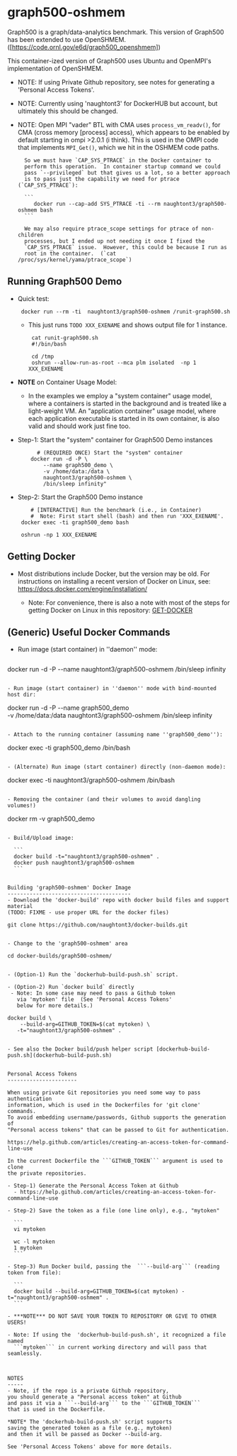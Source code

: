 graph500-oshmem
=========

Graph500 is a graph/data-analytics benchmark.
This version of Graph500 has been extended to use OpenSHMEM.
([https://code.ornl.gov/e6d/graph500_openshmem])

This container-ized version of Graph500 uses Ubuntu and OpenMPI's
implementation of OpenSHMEM.

 - NOTE: If using Private Github repository, see notes for
         generating a 'Personal Access Tokens'.

 - NOTE: Currently using 'naughtont3' for DockerHUB but account,
         but ultimately this should be changed.

 - NOTE: Open MPI "vader" BTL with CMA uses `process_vm_readv()`,
         for CMA (cross memory [process] access), which appears to be
         enabled by default starting in ompi >2.0.1 (i think).
         This is used in the OMPI code that implements `MPI_Get()`, which
         we hit in the OSHMEM code paths.

         So we must have `CAP_SYS_PTRACE` in the Docker container to 
         perform this operation.  In container startup command we could 
         pass `--privileged` but that gives us a lot, so a better approach 
         is to pass just the capability we need for ptrace (`CAP_SYS_PTRACE`):

         ```
            docker run --cap-add SYS_PTRACE -ti --rm naughtont3/graph500-oshmem bash
         ```

         We may also require ptrace_scope settings for ptrace of non-children 
         processes, but I ended up not needing it once I fixed the 
         `CAP_SYS_PTRACE` issue.  However, this could be because I run as 
         root in the container.  (`cat /proc/sys/kernel/yama/ptrace_scope`)


Running Graph500 Demo
---------------------
- Quick test: 

    ```
     docker run --rm -ti  naughtont3/graph500-oshmem /runit-graph500.sh
    ```

  - This just runs `TODO XXX_EXENAME` and shows output file for 1 instance.
     ```
      cat runit-graph500.sh 
      #!/bin/bash

      cd /tmp
      oshrun --allow-run-as-root --mca plm isolated  -np 1 XXX_EXENAME
     ```

- **NOTE** on Container Usage Model: 

  - In the examples we employ a "system container" usage model, where a
    containers is started in the background and is treated like a
    light-weight VM.  An "application container" usage model, where each
    application executable is started in its own container, is also valid
    and should work just fine too.


- Step-1: Start the "system" container for Graph500 Demo instances

    ```
          # (REQUIRED ONCE) Start the "system" container
        docker run -d -P \
            --name graph500_demo \
            -v /home/data:/data \ 
            naughtont3/graph500-oshmem \
            /bin/sleep infinity"
    ```

- Step-2: Start the Graph500 Demo instance

    ```
        # [INTERACTIVE] Run the benchmark (i.e., in Container) 
        #  Note: First start shell (bash) and then run 'XXX_EXENAME'.
     docker exec -ti graph500_demo bash

     oshrun -np 1 XXX_EXENAME
    ```


Getting Docker
--------------
- Most distributions include Docker, but the version may be old.  For
  instructions on installing a recent version of Docker on Linux, 
  see: https://docs.docker.com/engine/installation/

  - Note: For convenience, there is also a note with most of the steps for
    getting Docker on Linux in this repository: [GET-DOCKER](GET-DOCKER)
   


(Generic) Useful Docker Commands
--------------------------------
- Run image (start container) in ''daemon'' mode:

  ```
 docker run -d -P --name <NAME> naughtont3/graph500-oshmem /bin/sleep infinity
  ```

- Run image (start container) in ''daemon'' mode with bind-mounted host dir:

  ```
  docker run -d -P --name graph500_demo \
           -v /home/data:/data  naughtont3/graph500-oshmem /bin/sleep infinity
  ```

- Attach to the running container (assuming name ''graph500_demo''):

  ```
  docker exec -ti graph500_demo  /bin/bash
  ```

- (Alternate) Run image (start container) directly (non-daemon mode):

  ```
  docker exec -ti naughtont3/graph500-oshmem /bin/bash
  ```

- Removing the container (and their volumes to avoid dangling volumes!)

  ```
  docker rm -v graph500_demo
  ```

- Build/Upload image:

    ```
    docker build -t="naughtont3/graph500-oshmem" .
    docker push naughtont3/graph500-oshmem 
    ```


Building 'graph500-oshmem' Docker Image
---------------------------------------
- Download the 'docker-build' repo with docker build files and support material
  (TODO: FIXME - use proper URL for the docker files)

  ```
    git clone https://github.com/naughtont3/docker-builds.git
  ```

- Change to the 'graph500-oshmem' area 

  ```
    cd docker-builds/graph500-oshmem/
  ```

- (Option-1) Run the `dockerhub-build-push.sh` script.

- (Option-2) Run `docker build` directly
   - Note: In some case may need to pass a Github token 
     via 'mytoken' file  (See 'Personal Access Tokens' 
     below for more details.)

  ```
    docker build \
        --build-arg=GITHUB_TOKEN=$(cat mytoken) \
       -t="naughtont3/graph500-oshmem" .
  ```

- See also the Docker build/push helper script [dockerhub-build-push.sh](dockerhub-build-push.sh)


Personal Access Tokens
----------------------

When using private Git repositories you need some way to pass authentication
information, which is used in the Dockerfiles for 'git clone' commands. 
To avoid embedding username/passwords, Github supports the generation of
"Personal access tokens" that can be passed to Git for authentication.

  https://help.github.com/articles/creating-an-access-token-for-command-line-use

In the current Dockerfile the ```GITHUB_TOKEN``` argument is used to clone
the private repositories.

- Step-1) Generate the Personal Access Token at Github
    - https://help.github.com/articles/creating-an-access-token-for-command-line-use

- Step-2) Save the token as a file (one line only), e.g., "mytoken"

    ```
    vi mytoken

    wc -l mytoken 
    1 mytoken
    ```

- Step-3) Run Docker build, passing the  ```--build-arg``` (reading token from file):

    ```
    docker build --build-arg=GITHUB_TOKEN=$(cat mytoken) -t="naughtont3/graph500-oshmem" .
    ```

- ***NOTE*** DO NOT SAVE YOUR TOKEN TO REPOSITORY OR GIVE TO OTHER USERS!

- Note: If using the  'dockerhub-build-push.sh', it recognized a file named
    ```mytoken``` in current working directory and will pass that seamlessly.



NOTES
-----
- Note, if the repo is a private Github repository,
  you should generate a "Personal access token" at Github
  and pass it via a ```--build-arg``` to the ```GITHUB_TOKEN```
  that is used in the Dockerfile.

  *NOTE* The 'dockerhub-build-push.sh' script supports
  saving the generated token as a file (e.g., mytoken)
  and then it will be passed as Docker --build-arg.

  See 'Personal Access Tokens' above for more details.

